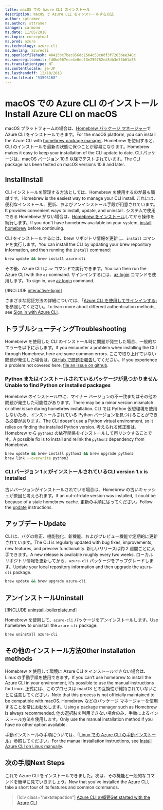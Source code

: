 ```yaml
---
title: macOS での Azure CLI のインストール
description: macOS で Azure CLI をインストールする方法
author: sptramer
ms.author: sttramer
manager: carmonm
ms.date: 11/05/2018
ms.topic: conceptual
ms.prod: azure
ms.technology: azure-cli
ms.devlang: azurecli
ms.openlocfilehash: 40415bc7bec056dc1564c58c8df3f7263bee348c
ms.sourcegitcommit: f40bd067ece4e6ec13e259782ed8db3e33b61a75
ms.translationtype: HT
ms.contentlocale: ja-JP
ms.lasthandoff: 12/18/2018
ms.locfileid: "53593168"
---
```

# <a name="install-azure-cli-on-macos"></a><span data-ttu-id="871ae-103">macOS での Azure CLI のインストール</span><span class="sxs-lookup"><span data-stu-id="871ae-103">Install Azure CLI on macOS</span></span>

<span data-ttu-id="871ae-104">macOS プラットフォームの場合は、[Homebrew パッケージ マネージャー](https://brew.sh)で Azure CLI をインストールできます。</span><span class="sxs-lookup"><span data-stu-id="871ae-104">For the macOS platform, you can install the Azure CLI with [homebrew package manager](https://brew.sh).</span></span> <span data-ttu-id="871ae-105">Homebrew を使用すると、CLI のインストールを最新の状態に保つことが容易になります。</span><span class="sxs-lookup"><span data-stu-id="871ae-105">Homebrew makes it easy to keep your installation of the CLI update to date.</span></span> <span data-ttu-id="871ae-106">CLI パッケージは、macOS バージョン 10.9 以降でテストされています。</span><span class="sxs-lookup"><span data-stu-id="871ae-106">The CLI package has been tested on macOS versions 10.9 and later.</span></span>

## <a name="install"></a><span data-ttu-id="871ae-107">Install</span><span class="sxs-lookup"><span data-stu-id="871ae-107">Install</span></span>

<span data-ttu-id="871ae-108">CLI インストールを管理する方法としては、Homebrew を使用するのが最も簡単です。</span><span class="sxs-lookup"><span data-stu-id="871ae-108">Homebrew is the easiest way to manage your CLI install.</span></span> <span data-ttu-id="871ae-109">これには、便利なインストール、更新、およびアンインストール手段が用意されています。</span><span class="sxs-lookup"><span data-stu-id="871ae-109">It provides convenient ways to install, update, and uninstall.</span></span>
<span data-ttu-id="871ae-110">システムで使用できる Homebrew がない場合は、[Homebrew をインストール](https://docs.brew.sh/Installation.html)してから操作を続行します。</span><span class="sxs-lookup"><span data-stu-id="871ae-110">If you don't have homebrew available on your system, [install homebrew](https://docs.brew.sh/Installation.html) before continuing.</span></span>

<span data-ttu-id="871ae-111">CLI をインストールするには、brew リポジトリ情報を更新し、`install` コマンドを実行します。</span><span class="sxs-lookup"><span data-stu-id="871ae-111">You can install the CLI by updating your brew repository information, and then running the `install` command:</span></span>

```bash
brew update && brew install azure-cli
```

<span data-ttu-id="871ae-112">その後、Azure CLI は `az` コマンドで実行できます。</span><span class="sxs-lookup"><span data-stu-id="871ae-112">You can then run the Azure CLI with the `az` command.</span></span> <span data-ttu-id="871ae-113">サインインするには、[az login](/cli/azure/reference-index#az-login) コマンドを使用します。</span><span class="sxs-lookup"><span data-stu-id="871ae-113">To sign in, use [az login](/cli/azure/reference-index#az-login) command.</span></span>

[!INCLUDE [interactive-login](includes/interactive-login.md)]

<span data-ttu-id="871ae-114">さまざまな認証方法の詳細については、「[Azure CLI を使用してサインインする](authenticate-azure-cli.md)」を参照してください。</span><span class="sxs-lookup"><span data-stu-id="871ae-114">To learn more about different authentication methods, see [Sign in with Azure CLI](authenticate-azure-cli.md).</span></span>

## <a name="troubleshooting"></a><span data-ttu-id="871ae-115">トラブルシューティング</span><span class="sxs-lookup"><span data-stu-id="871ae-115">Troubleshooting</span></span>

<span data-ttu-id="871ae-116">Homebrew を使用した CLI のインストール時に問題が発生した場合、一般的なエラーを以下に示します。</span><span class="sxs-lookup"><span data-stu-id="871ae-116">If you encounter a problem when installing the CLI through Homebrew, here are some common errors.</span></span> <span data-ttu-id="871ae-117">ここで取り上げていない問題が発生した場合は、[GitHub で問題を報告](https://github.com/Azure/azure-cli/issues)してください。</span><span class="sxs-lookup"><span data-stu-id="871ae-117">If you experience a problem not covered here, [file an issue on github](https://github.com/Azure/azure-cli/issues).</span></span>

### <a name="unable-to-find-python-or-installed-packages"></a><span data-ttu-id="871ae-118">Python またはインストールされているパッケージが見つかりません</span><span class="sxs-lookup"><span data-stu-id="871ae-118">Unable to find Python or installed packages</span></span>

<span data-ttu-id="871ae-119">Homebrew のインストール中に、マイナー バージョンの不一致またはその他の問題が発生した可能性があります。</span><span class="sxs-lookup"><span data-stu-id="871ae-119">There may be a minor version mismatch or other issue during homebrew installation.</span></span> <span data-ttu-id="871ae-120">CLI では Python 仮想環境を使用しないため、インストールされている Python バージョンを見つけることができる必要があります。</span><span class="sxs-lookup"><span data-stu-id="871ae-120">The CLI doesn't use a Python virtual environment, so it relies on finding the installed Python version.</span></span> <span data-ttu-id="871ae-121">考えられる修正案は、Homebrew から `python3` の依存関係をインストールして再リンクすることです。</span><span class="sxs-lookup"><span data-stu-id="871ae-121">A possible fix is to install and relink the `python3` dependency from Homebrew.</span></span>

```bash
brew update && brew install python3 && brew upgrade python3
brew link --overwrite python3
```

### <a name="cli-version-1x-is-installed"></a><span data-ttu-id="871ae-122">CLI バージョン 1.x がインストールされている</span><span class="sxs-lookup"><span data-stu-id="871ae-122">CLI version 1.x is installed</span></span>

<span data-ttu-id="871ae-123">古いバージョンがインストールされている場合は、Homebrew の古いキャッシュが原因と考えられます。</span><span class="sxs-lookup"><span data-stu-id="871ae-123">If an out-of-date version was installed, it could be because of a stale homebrew cache.</span></span> <span data-ttu-id="871ae-124">[更新](#Update)の手順に従ってください。</span><span class="sxs-lookup"><span data-stu-id="871ae-124">Follow the [update](#Update) instructions.</span></span>

## <a name="update"></a><span data-ttu-id="871ae-125">アップデート</span><span class="sxs-lookup"><span data-stu-id="871ae-125">Update</span></span>

<span data-ttu-id="871ae-126">CLI は、バグの修正、機能強化、新機能、およびプレビュー機能で定期的に更新されています。</span><span class="sxs-lookup"><span data-stu-id="871ae-126">The CLI is regularly updated with bug fixes, improvements, new features, and preview functionality.</span></span> <span data-ttu-id="871ae-127">新しいリリースは約 2 週間ごとに入手できます。</span><span class="sxs-lookup"><span data-stu-id="871ae-127">A new release is available roughly every two weeks.</span></span> <span data-ttu-id="871ae-128">ローカル リポジトリ情報を更新してから、`azure-cli` パッケージをアップグレードします。</span><span class="sxs-lookup"><span data-stu-id="871ae-128">Update your local repository information and then upgrade the `azure-cli` package.</span></span>

```bash
brew update && brew upgrade azure-cli
```

## <a name="uninstall"></a><span data-ttu-id="871ae-129">アンインストール</span><span class="sxs-lookup"><span data-stu-id="871ae-129">Uninstall</span></span>

[!INCLUDE [uninstall-boilerplate.md](includes/uninstall-boilerplate.md)]

<span data-ttu-id="871ae-130">Homebrew を使用して、`azure-cli` パッケージをアンインストールします。</span><span class="sxs-lookup"><span data-stu-id="871ae-130">Use homebrew to uninstall the `azure-cli` package.</span></span>

```bash
brew uninstall azure-cli
```

## <a name="other-installation-methods"></a><span data-ttu-id="871ae-131">その他のインストール方法</span><span class="sxs-lookup"><span data-stu-id="871ae-131">Other installation methods</span></span>

<span data-ttu-id="871ae-132">Homebrew を使用して環境に Azure CLI をインストールできない場合は、Linux の手動手順を使用できます。</span><span class="sxs-lookup"><span data-stu-id="871ae-132">If you can't use homebrew to install the Azure CLI in your environment, it's possible to use the manual instructions for Linux.</span></span> <span data-ttu-id="871ae-133">正式には、このプロセスは macOS との互換性が維持されていないことに注意してください。</span><span class="sxs-lookup"><span data-stu-id="871ae-133">Note that this process is not officially maintained to be compatible with macOS.</span></span> <span data-ttu-id="871ae-134">Homebrew などのパッケージ マネージャーを使用することを常にお勧めします。</span><span class="sxs-lookup"><span data-stu-id="871ae-134">Using a package manager such as Homebrew is always recommended.</span></span> <span data-ttu-id="871ae-135">他の選択肢を利用できない場合のみ、手動によるインストール方法を使用します。</span><span class="sxs-lookup"><span data-stu-id="871ae-135">Only use the manual installation method if you have no other option available.</span></span>

<span data-ttu-id="871ae-136">手動インストールの手順については、「[Linux での Azure CLI の手動インストール](install-azure-cli-linux.md)」参照してください。</span><span class="sxs-lookup"><span data-stu-id="871ae-136">For the manual installation instructions, see [Install Azure CLI on Linux manually](install-azure-cli-linux.md).</span></span>

## <a name="next-steps"></a><span data-ttu-id="871ae-137">次の手順</span><span class="sxs-lookup"><span data-stu-id="871ae-137">Next Steps</span></span>

<span data-ttu-id="871ae-138">これで Azure CLI をインストールできました。次は、その機能と一般的なコマンドを簡単に見ていきましょう。</span><span class="sxs-lookup"><span data-stu-id="871ae-138">Now that you've installed the Azure CLI, take a short tour of its features and common commands.</span></span>

> [!div class="nextstepaction"]
> [<span data-ttu-id="871ae-139">Azure CLI の概要</span><span class="sxs-lookup"><span data-stu-id="871ae-139">Get started with the Azure CLI</span></span>](get-started-with-azure-cli.md)
